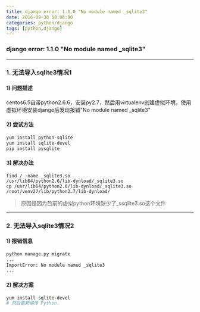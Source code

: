 ```yaml
---
title: django error: 1.1.0 "No module named _sqlite3"
date: 2016-09-30 18:08:00
categories: python/django
tags: [python,django]
---
```

### django error: 1.1.0 "No module named \_sqlite3"

---

### 1. 无法导入sqlite3情况1
#### 1) 问题描述
centos6.5自带python2.6.6，安装py2.7，然后用virtualenv创建虚拟环境，使用虚拟环境安装django后发现报错"No module named \_sqlite3"

#### 2) 尝试方法
``` bash
yum install python-sqlite
yum install sqlite-devel
pip install pysqlite
```

#### 3) 解决办法
```
find / -name _sqlite3.so
/usr/lib64/python2.6/lib-dynload/_sqlite3.so
cp /usr/lib64/python2.6/lib-dynload/_sqlite3.so /root/venv27/lib/python2.7/lib-dynload/
```
> 原因是因为目前的虚拟python环境缺少了_ssqlite3.so这个文件

---

### 2. 无法导入sqlite3情况2
#### 1) 报错信息
``` bash
python manage.py migrate
...
ImportError: No module named _sqlite3
...
```

#### 2) 解决方案
``` bash
yum install sqlite-devel
# 然后重新编译 Python.
```
